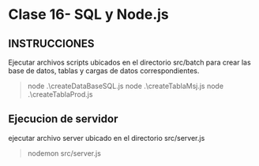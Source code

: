 # Clase 16- SQL y Node.js
## INSTRUCCIONES

Ejecutar archivos scripts ubicados en el directorio src/batch para crear las base de datos, tablas y cargas de datos correspondientes.
> node .\createDataBaseSQL.js
> node .\createTablaMsj.js 
> node .\createTablaProd.js 

## Ejecucion de servidor
ejecutar archivo server ubicado en el directorio src/server.js
> nodemon src/server.js
